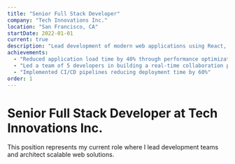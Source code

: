 ```yaml
---
title: "Senior Full Stack Developer"
company: "Tech Innovations Inc."
location: "San Francisco, CA"
startDate: 2022-01-01
current: true
description: "Lead development of modern web applications using React, TypeScript, and Node.js. Architected scalable solutions serving 100k+ users."
achievements:
  - "Reduced application load time by 40% through performance optimization"
  - "Led a team of 5 developers in building a real-time collaboration platform"
  - "Implemented CI/CD pipelines reducing deployment time by 60%"
order: 1
---
```


# Senior Full Stack Developer at Tech Innovations Inc.

This position represents my current role where I lead development teams and architect scalable web solutions.
